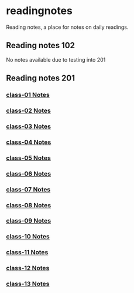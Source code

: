 # readingnotes

Reading notes, a place for notes on daily readings.

## Reading notes 102

No notes available due to testing into 201

## Reading notes 201

### [class-01 Notes](/class-01.md)

### [class-02 Notes](/class-02.md)

### [class-03 Notes](/class-03.md)

### [class-04 Notes](/class-04.md)

### [class-05 Notes](/class-05.md)

### [class-06 Notes](/class-06.md)

### [class-07 Notes](/class-07.md)

### [class-08 Notes](/class-08.md)

### [class-09 Notes](/class-09.md)

### [class-10 Notes](/class-10.md)

### [class-11 Notes](/class-11.md)

### [class-12 Notes](/class-12.md)

### [class-13 Notes](/class-13.md)
